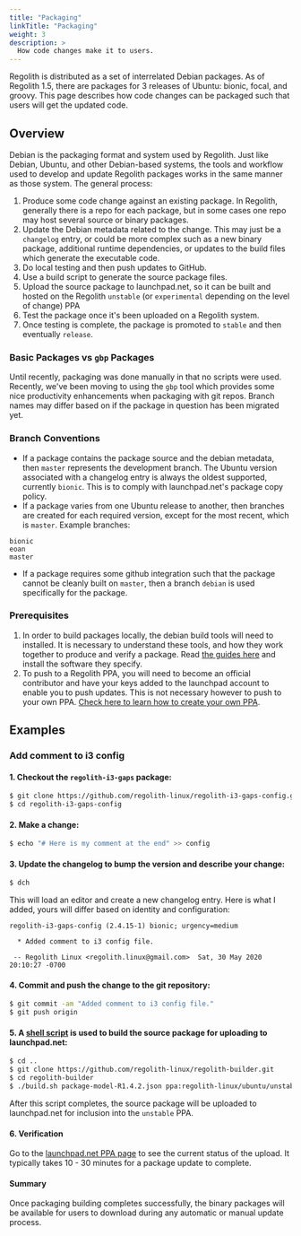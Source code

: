 ```yaml
---
title: "Packaging"
linkTitle: "Packaging"
weight: 3
description: >
  How code changes make it to users.
---
```


Regolith is distributed as a set of interrelated Debian packages.  As of Regolith 1.5, there are packages for 3 releases of Ubuntu: bionic, focal, and groovy.  This page describes how code changes can be packaged such that users will get the updated code.

## Overview

Debian is the packaging format and system used by Regolith.  Just like Debian, Ubuntu, and other Debian-based systems, the tools and workflow used to develop and update Regolith packages works in the same manner as those system.  The general process:

1. Produce some code change against an existing package.  In Regolith, generally there is a repo for each package, but in some cases one repo may host several source or binary packages.
2. Update the Debian metadata related to the change.  This may just be a `changelog` entry, or could be more complex such as a new binary package, additional runtime dependencies, or updates to the build files which generate the executable code.
3. Do local testing and then push updates to GitHub.
4. Use a build script to generate the source package files.
5. Upload the source package to launchpad.net, so it can be built and hosted on the Regolith `unstable` (or `experimental` depending on the level of change) PPA
6. Test the package once it's been uploaded on a Regolith system.
7. Once testing is complete, the package is promoted to `stable` and then eventually `release`.

### Basic Packages vs `gbp` Packages

Until recently, packaging was done manually in that no scripts were used.  Recently, we've been moving to using the `gbp` tool which provides some nice productivity enhancements when packaging with git repos.  Branch names may differ based on if the package in question has been migrated yet.

### Branch Conventions

* If a package contains the package source and the debian metadata, then `master` represents the development branch.  The Ubuntu version associated with a changelog entry is always the oldest supported, currently `bionic`.  This is to comply with launchpad.net's package copy policy.
* If a package varies from one Ubuntu release to another, then branches are created for each required version, except for the most recent, which is `master`.  Example branches:
```
bionic
eoan
master
```
* If a package requires some github integration such that the package cannot be cleanly built on `master`, then a branch `debian` is used specifically for the package.

### Prerequisites

1. In order to build packages locally, the debian build tools will need to installed.  It is necessary to understand these tools, and how they work together to produce and verify a package.  Read [the guides here](https://packaging.ubuntu.com/html/) and install the software they specify.
2. To push to a Regolith PPA, you will need to become an official contributor and have your keys added to the launchpad account to enable you to push updates.  This is not necessary however to push to your own PPA.  [Check here to learn how to create your own PPA](https://askubuntu.com/questions/71510/how-do-i-create-a-ppa).


## Examples

### Add comment to i3 config

#### 1. Checkout the `regolith-i3-gaps` package:
```bash
$ git clone https://github.com/regolith-linux/regolith-i3-gaps-config.git
$ cd regolith-i3-gaps-config
```

#### 2. Make a change:
```bash
$ echo "# Here is my comment at the end" >> config
```

#### 3. Update the changelog to bump the version and describe your change:
```bash
$ dch
```
This will load an editor and create a new changelog entry.  Here is what I added, yours will differ based on identity and configuration:
```
regolith-i3-gaps-config (2.4.15-1) bionic; urgency=medium

  * Added comment to i3 config file.

 -- Regolith Linux <regolith.linux@gmail.com>  Sat, 30 May 2020 20:10:27 -0700

```

#### 4. Commit and push the change to the git repository:
```bash
$ git commit -am "Added comment to i3 config file."
$ git push origin
```

#### 5. A [shell script](https://github.com/regolith-linux/regolith-builder/blob/master/build.sh) is used to build the source package for uploading to launchpad.net:
```bash
$ cd ..
$ git clone https://github.com/regolith-linux/regolith-builder.git
$ cd regolith-builder
$ ./build.sh package-model-R1.4.2.json ppa:regolith-linux/ubuntu/unstable /tmp regolith-i3-gaps-config
```

After this script completes, the source package will be uploaded to launchpad.net for inclusion into the `unstable` PPA.

#### 6. Verification

Go to the [launchpad.net PPA page](https://launchpad.net/~regolith-linux/+archive/ubuntu/unstable) to see the current status of the upload.  It typically takes 10 - 30 minutes for a package update to complete.

#### Summary

Once packaging building completes successfully, the binary packages will be available for users to download during any automatic or manual update process.